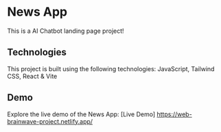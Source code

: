 # News App

This is a AI Chatbot landing page project! 
## Technologies

This project is built using the following technologies: JavaScript, Tailwind CSS, React & Vite

## Demo

Explore the live demo of the News App: [Live Demo] <a>https://web-brainwave-project.netlify.app/<a>
